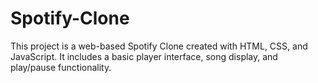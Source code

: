 # Spotify-Clone
This project is a web-based Spotify Clone created with HTML, CSS, and JavaScript. It includes a basic player interface, song display, and play/pause functionality.
